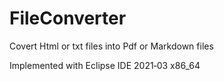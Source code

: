 # FileConverter
Covert Html or txt files into Pdf or Markdown files

Implemented with Eclipse IDE 2021‑03 x86_64
